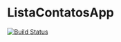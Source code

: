 # ListaContatosApp
[![Build Status](https://travis-ci.org/Willj92/ListaContatosApp.svg?branch=master)](https://travis-ci.org/Willj92/ListaContatosApp)
